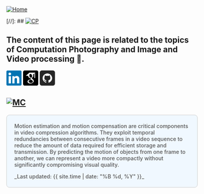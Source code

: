 [![Home](https://img.shields.io/badge/Home-Click%20Here-blue?style=flat&logo=homeadvisor&logoColor=white)](../)

[//]: ## [![CP](https://img.shields.io/badge/CP-Selected_Topics_in_Computational_Photography-green?style=for-the-badge&logo=github)](CP)

## The content of this page is related to the topics of Computation Photography and Image and Video processing 🚀.



  
</p>
<p></p>
<p></p>
<p></p>
<p></p>
<p></p>


[<img src="../images/LinkedIn_logo_initials.png"  width="40" height="40">](https://www.linkedin.com/in/mehdi-seyfi-38189220/)   [<img src="../images/googlescholar.png"  width="40" height="40">](https://scholar.google.ca/citations?user=6l0PmOEAAAAJ&hl=en) [<img src="../images/github.png"  width="40" height="40">](https://github.com/mseyfi)
<p></p>
<p></p>

## [![MC](https://img.shields.io/badge/MC-Motion_Compensation-blue?style=for-the-badge&logo=github)](../posts/MotionCompensation)
<div style="background-color: #f0f8ff; color: #555;font-weight: 485; padding: 20px; margin: 20px 0; border-radius: 8px; border: 1px solid #ccc;">
Motion estimation and motion compensation are critical components in video compression algorithms. They exploit temporal redundancies between consecutive frames in a video sequence to reduce the amount of data required for efficient storage and transmission. By predicting the motion of objects from one frame to another, we can represent a video more compactly without significantly compromising visual quality.
<p></p>
_Last updated: {{ site.time | date: "%B %d, %Y" }}_
</div>

